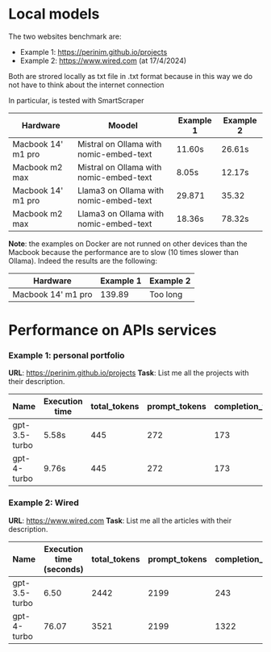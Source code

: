 # Local models
The two websites benchmark are:
- Example 1:  https://perinim.github.io/projects
- Example 2: https://www.wired.com (at 17/4/2024)

Both are strored locally as txt file in .txt format  because in this way we do not have to think about the internet connection

In particular, is tested with SmartScraper

| Hardware           | Moodel                                  | Example 1 | Example 2 |
| ------------------ | --------------------------------------- | --------- | --------- |
| Macbook 14' m1 pro | Mistral on Ollama with nomic-embed-text | 11.60s    | 26.61s    |
| Macbook m2 max     | Mistral on Ollama with nomic-embed-text | 8.05s     | 12.17s    |
| Macbook 14' m1 pro | Llama3 on Ollama with nomic-embed-text  | 29.871    | 35.32     |
| Macbook m2 max     | Llama3 on Ollama with nomic-embed-text  | 18.36s    | 78.32s    |


**Note**: the examples on Docker are not runned on other devices than the Macbook because the performance are to slow (10 times slower than Ollama). Indeed the results are the following:

| Hardware           | Example 1 | Example 2 |
| ------------------ | --------- | --------- |
| Macbook 14' m1 pro | 139.89    | Too long  |
# Performance on APIs services
### Example 1: personal portfolio 
**URL**: https://perinim.github.io/projects
**Task**: List me all the projects with their description.

| Name                | Execution time | total_tokens | prompt_tokens | completion_tokens | successful_requests | total_cost_USD |
| ------------------- | ---------------| ------------ | ------------- | ----------------- | ------------------- | -------------- |
| gpt-3.5-turbo       | 5.58s          | 445          | 272           | 173               | 1                   | 0.000754       |
| gpt-4-turbo         | 9.76s          | 445          | 272           | 173               | 1                   | 0.00791        |

### Example 2: Wired
**URL**: https://www.wired.com
**Task**: List me all the articles with their description.

| Name                | Execution time (seconds) | total_tokens | prompt_tokens | completion_tokens | successful_requests | total_cost_USD |
| ------------------- | ------------------------ | ------------ | ------------- | ----------------- | ------------------- | -------------- |
| gpt-3.5-turbo       | 6.50                     | 2442         | 2199          | 243               | 1                   | 0.003784       |
| gpt-4-turbo         | 76.07                    | 3521         | 2199          | 1322              | 1                   | 0.06165        |

